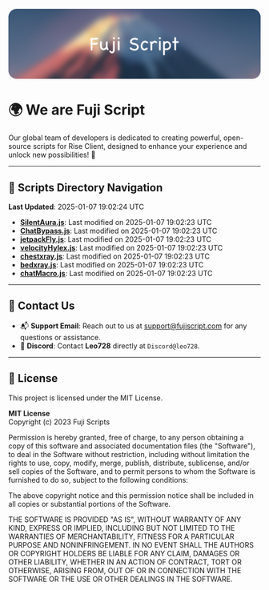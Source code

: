 ![Banner](.github/b.webp)

# 🌍 **We are Fuji Script**

Our global team of developers is dedicated to creating powerful, open-source scripts for Rise Client, designed to enhance your experience and unlock new possibilities! 🌟

---
<!-- SCRIPTS_NAVIGATION_START -->
## 📂 **Scripts Directory Navigation**

**Last Updated**: 2025-01-07 19:02:24 UTC

- **[SilentAura.js](scripts/SilentAura.js)**: Last modified on 2025-01-07 19:02:23 UTC
- **[ChatBypass.js](scripts/ChatBypass.js)**: Last modified on 2025-01-07 19:02:23 UTC
- **[jetpackFly.js](scripts/jetpackFly.js)**: Last modified on 2025-01-07 19:02:23 UTC
- **[velocityHylex.js](scripts/velocityHylex.js)**: Last modified on 2025-01-07 19:02:23 UTC
- **[chestxray.js](scripts/chestxray.js)**: Last modified on 2025-01-07 19:02:23 UTC
- **[bedxray.js](scripts/bedxray.js)**: Last modified on 2025-01-07 19:02:23 UTC
- **[chatMacro.js](scripts/chatMacro.js)**: Last modified on 2025-01-07 19:02:23 UTC

<!-- SCRIPTS_NAVIGATION_END -->

---

## 💬 **Contact Us**  
- 📬 **Support Email**: Reach out to us at [support@fujiscript.com](mailto:support@fujiscript.com) for any questions or assistance.  
- 💬 **Discord**: Contact **Leo728** directly at `Discord@leo728`.

---

## 📜 **License**

This project is licensed under the MIT License.  

**MIT License**  
Copyright (c) 2023 Fuji Scripts  

Permission is hereby granted, free of charge, to any person obtaining a copy of this software and associated documentation files (the "Software"), to deal in the Software without restriction, including without limitation the rights to use, copy, modify, merge, publish, distribute, sublicense, and/or sell copies of the Software, and to permit persons to whom the Software is furnished to do so, subject to the following conditions:  

The above copyright notice and this permission notice shall be included in all copies or substantial portions of the Software.  

THE SOFTWARE IS PROVIDED "AS IS", WITHOUT WARRANTY OF ANY KIND, EXPRESS OR IMPLIED, INCLUDING BUT NOT LIMITED TO THE WARRANTIES OF MERCHANTABILITY, FITNESS FOR A PARTICULAR PURPOSE AND NONINFRINGEMENT. IN NO EVENT SHALL THE AUTHORS OR COPYRIGHT HOLDERS BE LIABLE FOR ANY CLAIM, DAMAGES OR OTHER LIABILITY, WHETHER IN AN ACTION OF CONTRACT, TORT OR OTHERWISE, ARISING FROM, OUT OF OR IN CONNECTION WITH THE SOFTWARE OR THE USE OR OTHER DEALINGS IN THE SOFTWARE.  
